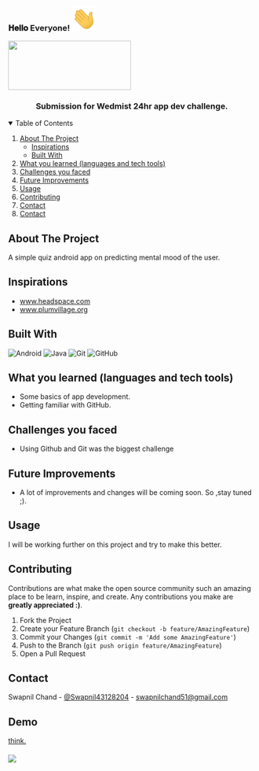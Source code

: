 ### 𝐇𝐞𝐥𝐥𝐨 Everyone! <img src="https://raw.githubusercontent.com/ABSphreak/ABSphreak/master/gifs/Hi.gif" width="50px">
<!-- PROJECT LOGO -->
<img src ="https://raw.githubusercontent.com/SwapnilChand/think/master/think%20%E2%80%93%20activity_main.xml%20%5Bthink.app%5D%2025-05-2021%2004_05_30%20PM%20(2).png" width="250px" height="100px" align="middle">
<br />
<p align="center">
  <h3 align="center">Submission for Wedmist 24hr app dev challenge.</h3>
</p>


<!-- TABLE OF CONTENTS -->
<details open="open">
  <summary>Table of Contents</summary>
  <ol>
    <li>
      <a href="#about-the-project">About The Project</a>
      <ul>
        <li><a href="#inspirations">Inspirations</a></li>
        <li><a href="#built-with">Built With</a></li>
      </ul>
    </li>
   <li><a href="#what-you-learned-(languages-and-tech-tools)">What you learned (languages and tech tools)</a></li>
     <li><a href="#challenges-you-faced">Challenges you faced</a></li>
    <li><a href="#future-improvements">Future Improvements</a></li>
    <li><a href="#usage">Usage</a></li>
    <li><a href="#contributing">Contributing</a></li>
    <li><a href="#contact">Contact</a></li>
    <li><a href="#demo">Contact</a></li>
  </ol>
</details>



<!-- ABOUT THE PROJECT -->
## About The Project
A simple quiz android app on predicting mental mood of the user.

## Inspirations
* www.headspace.com
* www.plumvillage.org


## Built With
![Android](https://img.shields.io/badge/Android-Android-green)
![Java](https://img.shields.io/badge/Java-Java-red)
![Git](https://img.shields.io/badge/-Git-black?style=flat&logo=git)
![GitHub](https://img.shields.io/badge/-GitHub-181717?style=flat&logo=github)

## What you learned (languages and tech tools)
* Some basics of app development.
* Getting familiar with GitHub.



## Challenges you faced
* Using Github and Git was the biggest challenge

## Future Improvements
* A lot of improvements and changes will be coming soon. So ,stay tuned ;).

## Usage
I will be working further on this project and try to make this better.

<!-- CONTRIBUTING -->
## Contributing

Contributions are what make the open source community such an amazing place to be learn, inspire, and create. Any contributions you make are **greatly appreciated :)**.

1. Fork the Project
2. Create your Feature Branch (`git checkout -b feature/AmazingFeature`)
3. Commit your Changes (`git commit -m 'Add some AmazingFeature'`)
4. Push to the Branch (`git push origin feature/AmazingFeature`)
5. Open a Pull Request



<!-- CONTACT -->
## Contact

Swapnil Chand - [@Swapnil43128204](https://twitter.com/Swapnil43128204) - swapnilchand51@gmail.com

## Demo
[think.](https://github.com/SwapnilChand/think/blob/master/app-debug.apk)


<img src="https://github.com/SwapnilChand/think/blob/master/think%20%E2%80%93%20activity_main.xml%20%5Bthink.app%5D%2025-05-2021%2004_05_30%20PM.png" align="middle">

